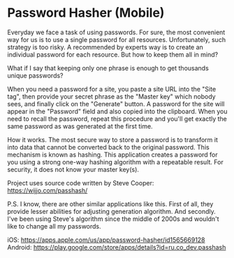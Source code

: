 # Password Hasher (Mobile)

Everyday we face a task of using passwords. For sure, the most convenient way for us is to use a single password for all resources. Unfortunately, such strategy is too risky. A recommended by experts way is to create an individual password for each resource. But how to keep them all in mind?

What if I say that keeping only one phrase is enough to get thousands unique passwords?

When you need a password for a site, you paste a site URL into the "Site tag", then provide your secret phrase as the "Master key" which nobody sees, and finally click on the "Generate" button. A password for the site will appear in the "Password" field and also copied into the clipboard. When you need to recall the password, repeat this procedure and you'll get exactly the same password as was generated at the first time.

How it works.
The most secure way to store a password is to transform it into data that cannot be converted back to the original password. This mechanism is known as hashing. This application creates a password for you using a strong one-way hashing algorithm with a repeatable result. For security, it does not know your master key(s).

Project uses source code written by Steve Cooper: https://wijjo.com/passhash/

P.S. I know, there are other similar applications like this. First of all, they provide lesser abilities for adjusting generation algorithm. And secondly. I've been using Steve's algorithm since the middle of 2000s and wouldn't like to change all my passwords.

iOS: https://apps.apple.com/us/app/password-hasher/id1565669128
Android: https://play.google.com/store/apps/details?id=ru.co_dev.passhash
